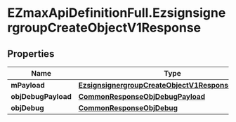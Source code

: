 # EZmaxApiDefinitionFull.EzsignsignergroupCreateObjectV1Response

## Properties

Name | Type | Description | Notes
------------ | ------------- | ------------- | -------------
**mPayload** | [**EzsignsignergroupCreateObjectV1ResponseMPayload**](EzsignsignergroupCreateObjectV1ResponseMPayload.md) |  | 
**objDebugPayload** | [**CommonResponseObjDebugPayload**](CommonResponseObjDebugPayload.md) |  | [optional] 
**objDebug** | [**CommonResponseObjDebug**](CommonResponseObjDebug.md) |  | [optional] 


